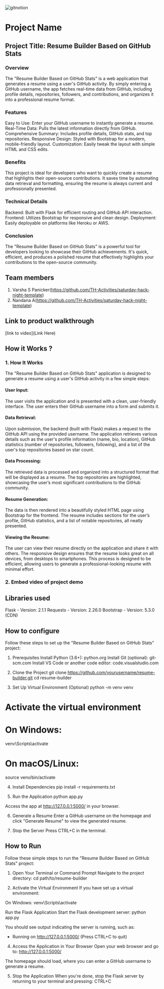 
![gitnotion](https://github.com/user-attachments/assets/079fdd2e-ba20-4a5b-9801-58448e81d8b9)




# Project Name
## Project Title: Resume Builder Based on GitHub Stats
### Overview
The "Resume Builder Based on GitHub Stats" is a web application that generates a resume using a user's GitHub activity. By simply entering a GitHub username, the app fetches real-time data from GitHub, including profile details, repositories, followers, and contributions, and organizes it into a professional resume format.

### Features
Easy to Use: Enter your GitHub username to instantly generate a resume.
Real-Time Data: Pulls the latest information directly from GitHub.
Comprehensive Summary: Includes profile details, GitHub stats, and top repositories.
Responsive Design: Styled with Bootstrap for a modern, mobile-friendly layout.
Customization: Easily tweak the layout with simple HTML and CSS edits.
### Benefits
This project is ideal for developers who want to quickly create a resume that highlights their open-source contributions. It saves time by automating data retrieval and formatting, ensuring the resume is always current and professionally presented.

### Technical Details
Backend: Built with Flask for efficient routing and GitHub API interaction.
Frontend: Utilizes Bootstrap for responsive and clean design.
Deployment: Easily deployable on platforms like Heroku or AWS.
### Conclusion
The "Resume Builder Based on GitHub Stats" is a powerful tool for developers looking to showcase their GitHub achievements. It's quick, efficient, and produces a polished resume that effectively highlights your contributions to the open-source community.


## Team members
1. Varsha S Panicker(https://github.com/TH-Activities/saturday-hack-night-template)
2. Nandana A(https://github.com/TH-Activities/saturday-hack-night-template)
## Link to product walkthrough
[link to video](Link Here)
## How it Works ?
### 1. How It Works
The "Resume Builder Based on GitHub Stats" application is designed to generate a resume using a user's GitHub activity in a few simple steps:

#### User Input:

The user visits the application and is presented with a clean, user-friendly interface.
The user enters their GitHub username into a form and submits it.
#### Data Retrieval:

Upon submission, the backend (built with Flask) makes a request to the GitHub API using the provided username.
The application retrieves various details such as the user's profile information (name, bio, location), GitHub statistics (number of repositories, followers, following), and a list of the user's top repositories based on star count.
#### Data Processing:

The retrieved data is processed and organized into a structured format that will be displayed as a resume.
The top repositories are highlighted, showcasing the user’s most significant contributions to the GitHub community.
#### Resume Generation:

The data is then rendered into a beautifully styled HTML page using Bootstrap for the frontend.
The resume includes sections for the user’s profile, GitHub statistics, and a list of notable repositories, all neatly presented.
#### Viewing the Resume:

The user can view their resume directly on the application and share it with others.
The responsive design ensures that the resume looks great on all devices, from desktops to smartphones.
This process is designed to be efficient, allowing users to generate a professional-looking resume with minimal effort.

### 2. Embed video of project demo
## Libraries used
Flask - Version: 2.1.1
Requests - Version: 2.26.0
Bootstrap - Version: 5.3.0 (CDN)
## How to configure
Follow these steps to set up the "Resume Builder Based on GitHub Stats" project:

1. Prerequisites
Install Python (3.6+): python.org
Install Git (optional): git-scm.com
Install VS Code or another code editor: code.visualstudio.com

2. Clone the Project
git clone https://github.com/yourusername/resume-builder.git
cd resume-builder

3. Set Up Virtual Environment (Optional)
python -m venv venv
# Activate the virtual environment
# On Windows:
venv\Scripts\activate
# On macOS/Linux:
source venv/bin/activate

4. Install Dependencies
pip install -r requirements.txt

5. Run the Application
python app.py

Access the app at http://127.0.0.1:5000/ in your browser.

6. Generate a Resume
Enter a GitHub username on the homepage and click "Generate Resume" to view the generated resume.

7. Stop the Server
Press CTRL+C in the terminal.
## How to Run

Follow these simple steps to run the "Resume Builder Based on GitHub Stats" project:

1. Open Your Terminal or Command Prompt
Navigate to the project directory:
cd path/to/resume-builder

2. Activate the Virtual Environment
If you have set up a virtual environment:

On Windows:
venv\Scripts\activate

Run the Flask Application
Start the Flask development server:
python app.py

You should see output indicating the server is running, such as:
* Running on http://127.0.0.1:5000/ (Press CTRL+C to quit)

4. Access the Application in Your Browser
Open your web browser and go to:
http://127.0.0.1:5000/

The homepage should load, where you can enter a GitHub username to generate a resume.

5. Stop the Application
When you're done, stop the Flask server by returning to your terminal and pressing:
CTRL+C


